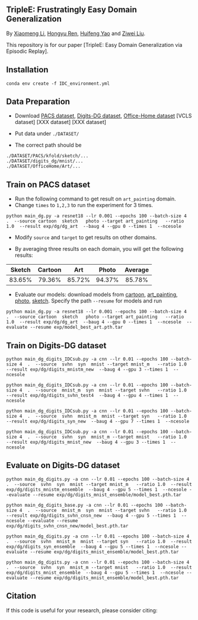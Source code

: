 ## TripleE: Frustratingly Easy Domain Generalization

By [Xiaomeng Li](https://xmengli.github.io/), [Hongyu Ren](http://hyren.me/), [Huifeng Yao](https://scholar.google.com/citations?hl=en&user=hzNA39EAAAAJ) and [Ziwei Liu](https://liuziwei7.github.io/).

This repository is for our paper [TripleE: Easy Domain Generalization via Episodic Replay]. 

<!-- <br/>
<p align="center">
  <img src="figure/framework.png">
</p>
 -->

## Installation

```
conda env create -f IDC_environment.yml
```


## Data Preparation
* Download [PACS dataset](https://drive.google.com/drive/folders/1SKvzI8bCqW9bcoNLNCrTGbg7gBSw97qO), 
[Digits-DG dataset](https://drive.google.com/uc?id=15V7EsHfCcfbKgsDmzQKj_DfXt_XYp_P7), 
[Office-Home dataset](https://drive.google.com/file/d/0B81rNlvomiwed0V1YUxQdC1uOTg/view?resourcekey=0-2SNWq0CDAuWOBRRBL7ZZsw)
[VCLS dataset]
[XXX dataset]
[XXX dataset]


* Put data under `./DATASET/`
* The correct path should be 
```
./DATASET/PACS/kfold/sketch/...
./DATASET/digits_dg/mnist/...
./DATASET/OfficeHome/Art/...  
```


## Train on PACS dataset
* Run the following command to get result on `art_painting` domain. 
* Change `times` to `1,2,3` to run the experiment for 3 times. 
```
python main_dg.py -a resnet18 --lr 0.001 --epochs 100 --batch-size 4  .  --source cartoon  sketch   photo --target art_painting   --ratio 1.0  --result exp/dg/dg_art  --baug 4 --gpu 0 --times 1  --ncesole
```
* Modify `source` and `target` to get results on other domains. 

* By averaging three results on each domain, you will get the following results: 

| Sketch    | Cartoon   | Art    |  Photo  | Average 
| ---------- | :-----------:  | :-----------: | :-----------: | :-----------:
| 83.65%    | 79.36%   | 85.72%     | 94.37% | 85.78% 

* Evaluate our models: download models from [cartoon](https://gohkust-my.sharepoint.com/:u:/g/personal/eexmli_ust_hk/EQUZU9JnCV5Hje30gTN29BkBNDiFYmBQXbDa1F2Gypn59g?e=j56u9G), [art_painting](https://gohkust-my.sharepoint.com/:u:/g/personal/eexmli_ust_hk/EXgBELtc0VFNpgDQnMeufxEB_EkAfTbF5-pvzQrSEfcNbA?e=CnRCKG), [photo](https://gohkust-my.sharepoint.com/:u:/g/personal/eexmli_ust_hk/Ef-B6X98bBNPtH3v2qKLVo0BKE7GlyNSkaWM0T91abOoLg?e=5o8fbG), [sketch](https://gohkust-my.sharepoint.com/:u:/g/personal/eexmli_ust_hk/ETlPaYXHTUdFkc82wkrL5y4BUs7Oom8exsrg-clk0zuyRg?e=ZvvDQU). 
Specify the path `--resume` for models and run 
```
python main_dg.py -a resnet18 --lr 0.001 --epochs 100 --batch-size 4  .  --source cartoon  sketch   photo --target art_painting   --ratio 1.0  --result exp/dg/dg_art  --baug 4 --gpu 0 --times 1  --ncesole  --evaluate --resume exp/model_best_art.pth.tar 
```


## Train on Digits-DG dataset
```
python main_dg_digits_IDCsub.py -a cnn --lr 0.01 --epochs 100 --batch-size 4  .  --source  svhn  syn  mnist --target mnist_m   --ratio 1.0  --result exp/dg/digits_mnistm_new  --baug 4 --gpu 3 --times 1  --ncesole

python main_dg_digits_IDCsub.py -a cnn --lr 0.01 --epochs 100 --batch-size 4  .  --source  mnist_m  syn  mnist --target svhn   --ratio 1.0  --result exp/dg/digits_svhn_test4  --baug 4 --gpu 4 --times 1  --ncesole

python main_dg_digits_IDCsub.py -a cnn --lr 0.01 --epochs 100 --batch-size 4  .  --source  svhn  mnist_m  mnist --target syn   --ratio 1.0  --result exp/dg/digits_syn_new  --baug 4 --gpu 7 --times 1  --ncesole

python main_dg_digits_IDCsub.py -a cnn --lr 0.01 --epochs 100 --batch-size 4  .  --source  svhn  syn  mnist_m --target mnist   --ratio 1.0  --result exp/dg/digits_mnist_new  --baug 4 --gpu 3 --times 1  --ncesole
```

## Evaluate on Digits-DG dataset
```
python main_dg_digits.py -a cnn --lr 0.01 --epochs 100 --batch-size 4  .  --source  svhn  syn  mnist --target mnist_m   --ratio 1.0  --result exp/dg/digits_mnistm_ensemble  --baug 4 --gpu 5 --times 1  --ncesole --evaluate --resume exp/dg/digits_mnist_ensemble/model_best.pth.tar

python main_dg_digits_base.py -a cnn --lr 0.01 --epochs 100 --batch-size 4  .  --source  mnist_m  syn  mnist --target svhn   --ratio 1.0  --result exp/dg/digits_svhn_cnsn_new  --baug 4 --gpu 5 --times 1  --ncesole --evaluate --resume exp/dg/digits_svhn_cnsn_new/model_best.pth.tar

python main_dg_digits.py -a cnn --lr 0.01 --epochs 100 --batch-size 4  .  --source  svhn  mnist_m  mnist --target syn   --ratio 1.0  --result exp/dg/digits_syn_ensemble  --baug 4 --gpu 5 --times 1  --ncesole --evaluate --resume exp/dg/digits_mnist_ensemble/model_best.pth.tar

python main_dg_digits.py -a cnn --lr 0.01 --epochs 100 --batch-size 4  .  --source  svhn  syn  mnist_m --target mnist   --ratio 1.0  --result exp/dg/digits_mnist_ensemble  --baug 4 --gpu 5 --times 1  --ncesole --evaluate --resume exp/dg/digits_mnist_ensemble/model_best.pth.tar
```



## Citation

If this code is useful for your research, please consider citing:

<!-- 
  ```shell
@article{li2020self,
  title={Self-supervised Feature Learning via Exploiting Multi-modal Data for Retinal Disease Diagnosis},
  author={Li, Xiaomeng and Jia, Mengyu and Islam, Md Tauhidul and Yu, Lequan and Xing, Lei},
  journal={IEEE Transactions on Medical Imaging},
  year={2020},
  publisher={IEEE}
}

  ``` -->